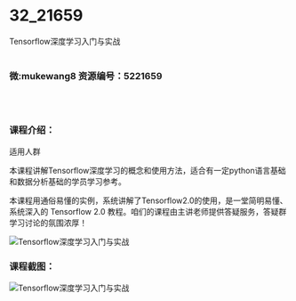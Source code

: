 # 32_21659
Tensorflow深度学习入门与实战
<br/></br>
<h3>微:mukewang8 资源编号：5221659</h3>
<br/></br>
<h3>课程介绍：</h3>
<p>适用人群</p>
<p>本课程讲解<a title="查看与 Tensorflow 相关的文章" target="_blank">Tensorflow</a>深度学习的概念和使用方法，适合有一定python语言基础和数据分析基础的学员学习参考。</p>
<p>本课程用通俗易懂的实例，系统讲解了Tensorflow2.0的使用，是一堂简明易懂、系统深入的 Tensorflow 2.0 教程。咱们的课程由主讲老师提供答疑服务，答疑群学习讨论的氛围浓厚！</p>
<p><img src="https://www.ko996.com/wp-content/uploads/img/2021/11/1-36-300x173.png" alt="Tensorflow深度学习入门与实战"></p>
<div class="info-desc">
<h3>课程截图：</h3>
<p><img src="https://www.ko996.com/wp-content/uploads/img/2021/11/2-34.png" alt="Tensorflow深度学习入门与实战"></p>


			
</div>
